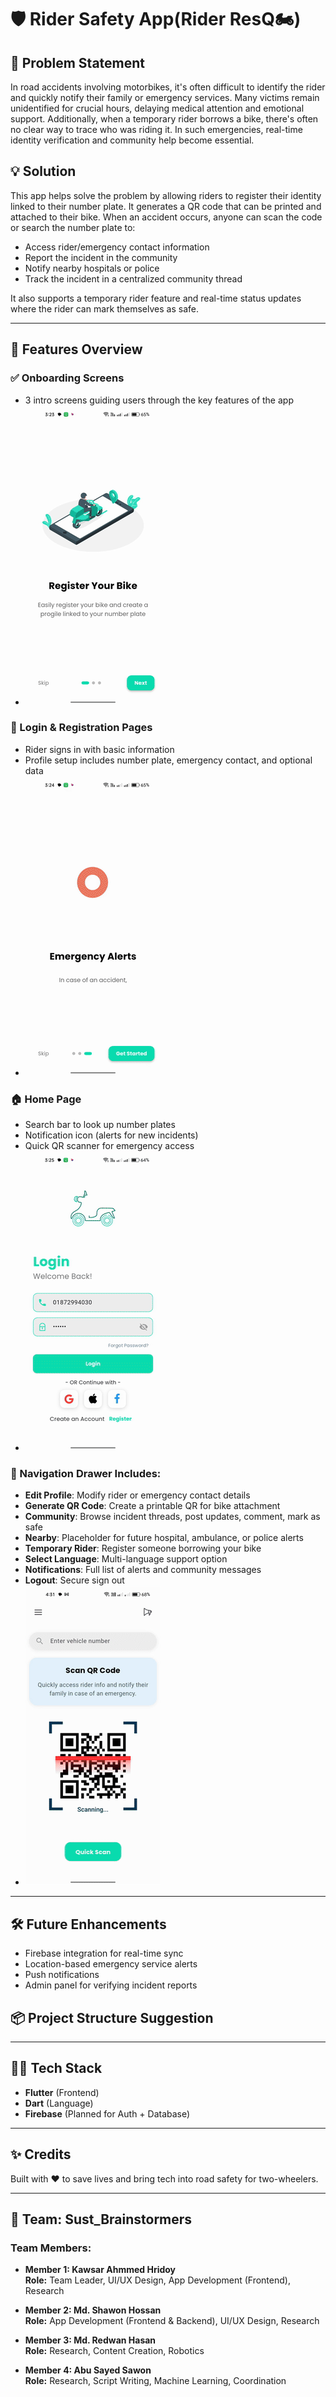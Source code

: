 # 🛡️ Rider Safety App(Rider ResQ🏍️) 

## 🚨 Problem Statement
In road accidents involving motorbikes, it's often difficult to identify the rider and quickly notify their family or emergency services. Many victims remain unidentified for crucial hours, delaying medical attention and emotional support. Additionally, when a temporary rider borrows a bike, there's often no clear way to trace who was riding it. In such emergencies, real-time identity verification and community help become essential.

## 💡 Solution
This app helps solve the problem by allowing riders to register their identity linked to their number plate. It generates a QR code that can be printed and attached to their bike. When an accident occurs, anyone can scan the code or search the number plate to:

- Access rider/emergency contact information
- Report the incident in the community
- Notify nearby hospitals or police
- Track the incident in a centralized community thread

It also supports a temporary rider feature and real-time status updates where the rider can mark themselves as safe.

---

## 🚀 Features Overview

### ✅ Onboarding Screens
- 3 intro screens guiding users through the key features of the app
- ![Onboarding Screen ](assets/gif/onboard2.gif)


### 🔐 Login & Registration Pages
- Rider signs in with basic information
- Profile setup includes number plate, emergency contact, and optional data
- ![login/register Screen ](assets/gif/login.gif)


### 🏠 Home Page
- Search bar to look up number plates
- Notification icon (alerts for new incidents)
- Quick QR scanner for emergency access
- ![Home Screen ](assets/gif/home.gif)


### 📂 Navigation Drawer Includes:
- **Edit Profile**: Modify rider or emergency contact details
- **Generate QR Code**: Create a printable QR for bike attachment
- **Community**: Browse incident threads, post updates, comment, mark as safe
- **Nearby**: Placeholder for future hospital, ambulance, or police alerts
- **Temporary Rider**: Register someone borrowing your bike
- **Select Language**: Multi-language support option
- **Notifications**: Full list of alerts and community messages
- **Logout**: Secure sign out
- ![Drawer Screen ](assets/gif/drawer.gif)

---

## 🛠️ Future Enhancements
- Firebase integration for real-time sync
- Location-based emergency service alerts
- Push notifications
- Admin panel for verifying incident reports

## 📦 Project Structure Suggestion


---

## 👨‍💻 Tech Stack
- **Flutter** (Frontend)
- **Dart** (Language)
- **Firebase** (Planned for Auth + Database)

---

## ✨ Credits
Built with ❤️ to save lives and bring tech into road safety for two-wheelers.

---

## 👥 Team: Sust_Brainstormers

### Team Members:

- **Member 1: Kawsar Ahmmed Hridoy**  
  **Role:** Team Leader, UI/UX Design, App Development (Frontend), Research

- **Member 2: Md. Shawon Hossan**  
  **Role:** App Development (Frontend & Backend), UI/UX Design, Research

- **Member 3: Md. Redwan Hasan**  
  **Role:** Research, Content Creation, Robotics

- **Member 4: Abu Sayed Sawon**  
  **Role:** Research, Script Writing, Machine Learning, Coordination
